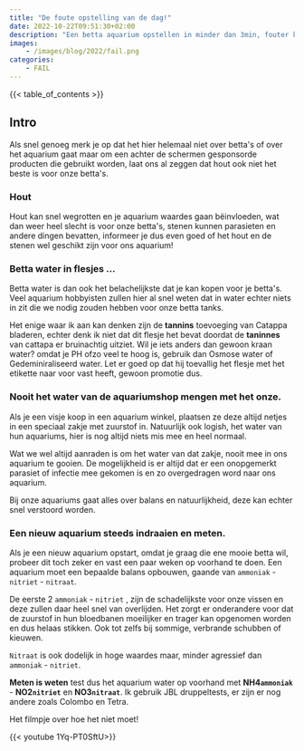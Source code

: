 ```yaml
---
title: "De foute opstelling van de dag!"
date: 2022-10-22T09:51:30+02:00
description: "Een betta aquarium opstellen in minder dan 3min, fouter kan het eigenlijk niet zijn bij deze."
images:
    - /images/blog/2022/fail.png
categories:
    - FAIL
---
```

{{< table_of_contents >}}
## Intro

Als snel genoeg merk je op dat het hier helemaal niet over betta's of over het aquarium gaat maar om een achter de schermen gesponsorde producten die gebruikt worden, laat ons al zeggen dat hout ook niet het beste is voor onze betta's.

### Hout
Hout kan snel wegrotten en je aquarium waardes gaan bëinvloeden, wat dan weer heel slecht is voor onze betta's, stenen kunnen parasieten en andere dingen bevatten, informeer je dus even goed of het hout en de stenen wel geschikt zijn voor ons aquarium!

### Betta water in flesjes ... 
Betta water is dan ook het belachelijkste dat je kan kopen voor je betta's.
Veel aquarium hobbyisten zullen hier al snel weten dat in water echter niets in zit die we nodig zouden hebben voor onze betta tanks.

Het enige waar ik aan kan denken zijn de **tannins** toevoeging van Catappa bladeren, echter denk ik niet dat dit flesje het bevat doordat de **taninnes** van cattapa er bruinachtig uitziet.
Wil je iets anders dan gewoon kraan water? omdat je PH ofzo veel te hoog is, gebruik dan Osmose water of Gedeminiraliseerd water.
Let er goed op dat hij toevallig het flesje met het etikette naar voor vast heeft, gewoon promotie dus.

### Nooit het water van de aquariumshop mengen met het onze.

Als je een visje koop in een aquarium winkel, plaatsen ze deze altijd netjes in een speciaal zakje met zuurstof in.
Natuurlijk ook logish, het water van hun aquariums, hier is nog altijd niets mis mee en heel normaal.

Wat we wel altijd aanraden is om het water van dat zakje, nooit mee in ons aquarium te gooien.
De mogelijkheid is er altijd dat er een onopgemerkt parasiet of infectie mee gekomen is en zo overgedragen word naar ons aquarium.

Bij onze aquariums gaat alles over balans en natuurlijkheid, deze kan echter snel verstoord worden.

### Een nieuw aquarium steeds indraaien en meten.

Als je een nieuw aquarium opstart, omdat je graag die ene mooie betta wil, probeer dit toch zeker en vast een paar weken op voorhand te doen.
Een aquarium moet een bepaalde balans opbouwen, gaande van `ammoniak` - `nitriet` - `nitraat`.

De eerste 2 `ammoniak` - `nitriet` , zijn de schadelijkste voor onze vissen en deze zullen daar heel snel van overlijden.
Het zorgt er onderandere voor dat de zuurstof in hun bloedbanen moeilijker en trager kan opgenomen worden en dus helaas stikken.
Ook tot zelfs bij sommige, verbrande schubben of kieuwen.

`Nitraat` is ook dodelijk in hoge waardes maar, minder agressief dan `ammoniak` - `nitriet`.

**Meten is weten** test dus het aquarium water op voorhand met **NH4`ammoniak`** - **NO2`nitriet`** en **NO3`nitraat`**.
Ik gebruik JBL druppeltests, er zijn er nog andere zoals Colombo en Tetra.

Het filmpje over hoe het niet moet!

{{< youtube 1Yq-PT0SftU>}}
